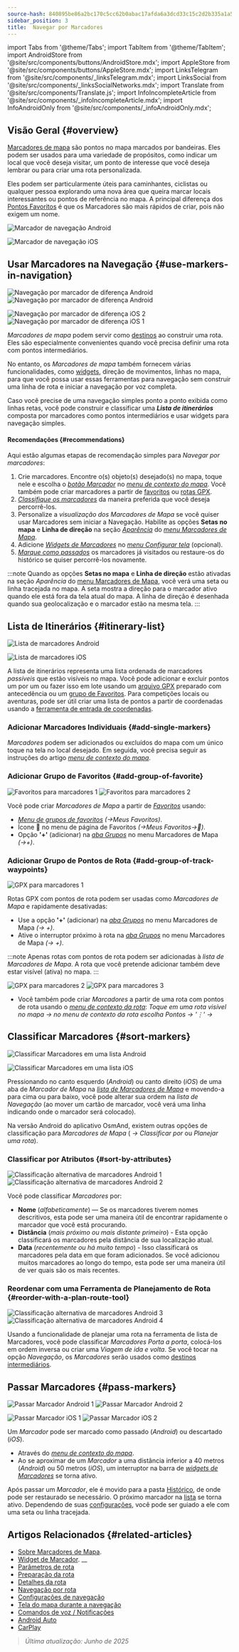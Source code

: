 ```yaml
---
source-hash: 840895be86a2bc170c5cc62b0abac17afda6a3dcd33c15c2d2b335a1a52fa27e
sidebar_position: 3
title:  Navegar por Marcadores
---
```

import Tabs from '@theme/Tabs';
import TabItem from '@theme/TabItem';
import AndroidStore from '@site/src/components/buttons/AndroidStore.mdx';
import AppleStore from '@site/src/components/buttons/AppleStore.mdx';
import LinksTelegram from '@site/src/components/_linksTelegram.mdx';
import LinksSocial from '@site/src/components/_linksSocialNetworks.mdx';
import Translate from '@site/src/components/Translate.js';
import InfoIncompleteArticle from '@site/src/components/_infoIncompleteArticle.mdx';
import InfoAndroidOnly from '@site/src/components/_infoAndroidOnly.mdx';




## Visão Geral {#overview}

[Marcadores de mapa](../../personal/markers.md) são pontos no mapa marcados por bandeiras. Eles podem ser usados para uma variedade de propósitos, como indicar um local que você deseja visitar, um ponto de interesse que você deseja lembrar ou para criar uma rota personalizada.

Eles podem ser particularmente úteis para caminhantes, ciclistas ou qualquer pessoa explorando uma nova área que queira marcar locais interessantes ou pontos de referência no mapa. A principal diferença dos [Pontos Favoritos](../../personal/favorites.md) é que os Marcadores são mais rápidos de criar, pois não exigem um nome.

<Tabs groupId="operating-systems" queryString="current-os">

<TabItem value="android" label="Android">

![Marcador de navegação Android](@site/static/img/navigation/marker/navigation_marker_android.png)

</TabItem>

<TabItem value="ios" label="iOS">

![Marcador de navegação iOS](@site/static/img/navigation/marker/navigation_marker_ios.png)

</TabItem>

</Tabs>


## Usar Marcadores na Navegação {#use-markers-in-navigation}

<Tabs groupId="operating-systems" queryString="current-os">

<TabItem value="android" label="Android">

 ![Navegação por marcador de diferença Android](@site/static/img/navigation/marker/markers_ex_andr_2.png) ![Navegação por marcador de diferença Android](@site/static/img/navigation/marker/markers_ex_andr_1.png)

</TabItem>

<TabItem value="ios" label="iOS">

![Navegação por marcador de diferença iOS 2](@site/static/img/navigation/marker/markers_ex_ios_2.png) ![Navegação por marcador de diferença iOS 1](@site/static/img/navigation/marker/markers_ex_ios_1.png)

</TabItem>

</Tabs>

*Marcadores de mapa* podem servir como [destinos](./route-navigation#set-destinations) ao construir uma rota. Eles são especialmente convenientes quando você precisa definir uma rota com pontos intermediários.

No entanto, os *Marcadores de mapa* também fornecem várias funcionalidades, como [widgets](../../widgets/markers.md), direção de movimentos, linhas no mapa, para que você possa usar essas ferramentas para navegação sem construir uma linha de rota e iniciar a navegação por voz completa.

Caso você precise de uma navegação simples ponto a ponto exibida como linhas retas, você pode construir e classificar uma ***Lista de itinerários*** composta por marcadores como pontos intermediários e usar widgets para navegação simples.


#### Recomendações {#recommendations}

Aqui estão algumas etapas de recomendação simples para *Navegar por marcadores*:

1. Crie marcadores. Encontre o(s) objeto(s) desejado(s) no mapa, toque nele e escolha o *[botão Marcador](../../personal/markers.md#add--edit-markers)* no *[menu de contexto do mapa](../../map/map-context-menu.md#add--edit-marker)*. Você também pode criar marcadores a partir de [favoritos](#add-group-of-favorite) ou [rotas GPX](#add-group-of-track-waypoints).
2. [*Classifique os marcadores*](#sort-markers) da maneira preferida que você deseja percorrê-los.
3. Personalize a *visualização dos Marcadores de Mapa* se você quiser usar Marcadores sem iniciar a Navegação. Habilite as opções **Setas no mapa** e **Linha de direção** na seção *[Aparência](../../personal/markers.md#appearance-on-the-map)* do *[menu Marcadores de Mapa](../../personal/markers.md#actions)*.
4. Adicione *[Widgets de Marcadores](../../personal/markers.md#markers)* no *[menu Configurar tela](../../widgets/configure-screen.md)* (opcional).
5. [*Marque como passados*](#pass-markers) os marcadores já visitados ou restaure-os do histórico se quiser percorrê-los novamente.

:::note
Quando as opções **Setas no mapa** e **Linha de direção** estão ativadas na seção *Aparência* do [menu Marcadores de Mapa](../../personal/markers.md#appearance-on-the-map), você verá uma seta ou linha tracejada no mapa. A seta mostra a direção para o marcador ativo quando ele está fora da tela atual do mapa. A linha de direção é desenhada quando sua geolocalização e o marcador estão na mesma tela.
:::


## Lista de Itinerários {#itinerary-list}

<Tabs groupId="operating-systems" queryString="current-os">

<TabItem value="android" label="Android">

![Lista de marcadores Android](@site/static/img/navigation/marker/markers_list_andr.png)

</TabItem>

<TabItem value="ios" label="iOS">

![Lista de marcadores iOS](@site/static/img/navigation/marker/markers_list_ios.png)

</TabItem>

</Tabs>


A lista de itinerários representa uma lista ordenada de marcadores *passíveis* que estão visíveis no mapa. Você pode adicionar e excluir pontos um por um ou fazer isso em lote usando um [arquivo GPX](#add-group-of-track-waypoints) preparado com antecedência ou um [grupo de Favoritos](#add-group-of-favorite). Para competições locais ou aventuras, pode ser útil criar uma lista de pontos a partir de coordenadas usando a [ferramenta de entrada de coordenadas](../../plan-route/coordinate-input.md).


### Adicionar Marcadores Individuais {#add-single-markers}

*Marcadores* podem ser adicionados ou excluídos do mapa com um único toque na tela no local desejado. Em seguida, você precisa seguir as instruções do artigo *[menu de contexto do mapa](../../map/map-context-menu.md#add--edit-marker)*.


### Adicionar Grupo de Favoritos {#add-group-of-favorite}

<InfoAndroidOnly />

![Favoritos para marcadores 1](@site/static/img/navigation/marker/markers_favorites_andr_3.png) ![Favoritos para marcadores 2](@site/static/img/navigation/marker/markers_favorites_andr_2.png)

Você pode criar *Marcadores de Mapa* a partir de *[Favoritos](../../personal/favorites.md)* usando:

- *[Menu de grupos de favoritos](../../personal/favorites.md#favorite-group-actions)* *(<Translate android="true" ids="shared_string_menu,shared_string_my_places"/>→Meus Favoritos)*.
- Ícone &#128681; no menu de página de Favoritos *(<Translate android="true" ids="shared_string_menu,shared_string_my_places"/>→Meus Favoritos→&#128681;)*.
- Opção **'+'** (adicionar) na *[aba Grupos](../../personal/markers.md#marker-groups)* no menu Marcadores de Mapa *(<Translate android="true" ids="shared_string_menu,map_markers,shared_string_groups"/>→+)*.


### Adicionar Grupo de Pontos de Rota {#add-group-of-track-waypoints}

<InfoAndroidOnly />

![GPX para marcadores 1](@site/static/img/navigation/marker/track_to_markers_andr.png)

Rotas GPX com pontos de rota podem ser usadas como *Marcadores de Mapa* e rapidamente desativadas:

- Use a opção **'+'** (adicionar) na *[aba Grupos](../../personal/markers.md#marker-groups)* no menu Marcadores de Mapa *(<Translate android="true" ids="shared_string_menu,map_markers,shared_string_groups"/>→ +)*.
- Ative o interruptor próximo à rota na *[aba Grupos](../../personal/markers.md#marker-groups)* no menu Marcadores de Mapa *(<Translate android="true" ids="shared_string_menu,map_markers,shared_string_groups"/>→ +)*.

:::note
Apenas rotas com pontos de rota podem ser adicionadas à *lista de Marcadores de Mapa*. A rota que você pretende adicionar também deve estar visível (ativa) no mapa.
:::

![GPX para marcadores 2](@site/static/img/navigation/marker/track_to_markers_andr_2.png) ![GPX para marcadores 3](@site/static/img/navigation/marker/track_to_markers_andr_3.png)

- Você também pode criar *Marcadores* a partir de uma rota com pontos de rota usando o *[menu de contexto da rota](../../map/tracks/track-context-menu.md#points--waypoints)*: *Toque em uma rota visível no mapa → no menu de contexto da rota escolha Pontos → '&#8942;' → <Translate android="true" ids="add_group_to_markers"/>*


## Classificar Marcadores {#sort-markers}

<Tabs groupId="operating-systems" queryString="current-os">

<TabItem value="android" label="Android">

![Classificar Marcadores em uma lista Android](@site/static/img/navigation/marker/sort_markers_andr.png)

</TabItem>

<TabItem value="ios" label="iOS">

![Classificar Marcadores em uma lista iOS](@site/static/img/navigation/marker/sort_markers_ios.png)

</TabItem>

</Tabs>

Pressionando no canto esquerdo (*Android*) ou canto direito (*iOS*) de uma aba de *Marcador de Mapa* na *[lista de Marcadores de Mapa](../../personal/markers.md#itinerary-list)* e movendo-a para cima ou para baixo, você pode alterar sua ordem na *lista de Navegação* (ao mover um cartão de marcador, você verá uma linha indicando onde o marcador será colocado).

Na versão Android do aplicativo OsmAnd, existem outras opções de classificação para *Marcadores de Mapa* (*<Translate android="true" ids="shared_string_menu,map_markers,shared_string_more"/> →* *Classificar por* ou *Planejar uma rota*).


### Classificar por Atributos {#sort-by-attributes}

<Tabs groupId="operating-systems" queryString="current-os">

<TabItem value="android" label="Android">

![Classificação alternativa de marcadores Android 1](@site/static/img/navigation/marker/sorting_markers_andr_1.png) ![Classificação alternativa de marcadores Android 2](@site/static/img/navigation/marker/sorting_markers_andr_2.png)

</TabItem>

<TabItem value="ios" label="iOS">

<InfoAndroidOnly />

</TabItem>

</Tabs>

Você pode classificar *Marcadores* por:

- **Nome** (*alfabeticamente*) — Se os marcadores tiverem nomes descritivos, esta pode ser uma maneira útil de encontrar rapidamente o marcador que você está procurando.
- **Distância** (*mais próximo ou mais distante primeiro*) - Esta opção classificará os marcadores pela distância de sua localização atual.
- **Data** (*recentemente ou há muito tempo*) - Isso classificará os marcadores pela data em que foram adicionados. Se você adicionou muitos marcadores ao longo do tempo, esta pode ser uma maneira útil de ver quais são os mais recentes.


### Reordenar com uma Ferramenta de Planejamento de Rota {#reorder-with-a-plan-route-tool}

<InfoAndroidOnly />

![Classificação alternativa de marcadores Android 3](@site/static/img/navigation/marker/sorting_markers_andr_3.png) ![Classificação alternativa de marcadores Android 4](@site/static/img/navigation/marker/sorting_markers_andr_4.png)

Usando a funcionalidade de planejar uma rota na ferramenta de lista de Marcadores, você pode classificar *Marcadores* *Porta a porta*, colocá-los em ordem inversa ou criar uma *Viagem de ida e volta*. Se você tocar na opção *Navegação*, os *Marcadores* serão usados como [destinos intermediários](../setup/route-navigation.md#intermediate-destinations).


## Passar Marcadores {#pass-markers}

<Tabs groupId="operating-systems" queryString="current-os">

<TabItem value="android" label="Android">

![Passar Marcador Android 1](@site/static/img/navigation/marker/pass_markers_andr_1.png) ![Passar Marcador Android 2](@site/static/img/navigation/marker/pass_markers_andr_2.png)

</TabItem>

<TabItem value="ios" label="iOS">

![Passar Marcador iOS 1](@site/static/img/navigation/marker/pass_markers_ios_1.png) ![Passar Marcador iOS 2](@site/static/img/navigation/marker/pass_markers_ios_2.png)

</TabItem>

</Tabs>

Um *Marcador* pode ser marcado como passado (*Android*) ou descartado (*iOS*).

- Através do *[menu de contexto do mapa](../../map/map-context-menu.md#add--edit-marker)*.
- Ao se aproximar de um *Marcador* a uma distância inferior a 40 metros (*Android*) ou 50 metros (*iOS*), um interruptor na barra de *[widgets de Marcadores](../../widgets/markers.md#top-bar-widget)* se torna ativo.

Após passar um *Marcador*, ele é movido para a pasta [Histórico](../../personal/markers.md#history), de onde pode ser restaurado se necessário. O próximo marcador na [lista](#itinerary-list) se torna ativo. Dependendo de suas [configurações](#use-markers-in-navigation), você pode ser guiado a ele com uma seta ou linha tracejada.


## Artigos Relacionados {#related-articles}

- [Sobre Marcadores de Mapa](../../personal/markers.md).
- [Widget de Marcador](../../widgets/markers.md).
__
- [Parâmetros de rota](../routing/osmand-routing.md#routing-types)
- [Preparação da rota](./route-navigation.md)
- [Detalhes da rota](./route-details.md)
- [Navegação por rota](./gpx-navigation.md)
- [Configurações de navegação](../guidance/navigation-settings.md)
- [Tela do mapa durante a navegação](../guidance/map-during-navigation.md)
- [Comandos de voz / Notificações](../guidance/voice-navigation.md)
- [Android Auto](../auto-car.md)
- [CarPlay](../car-play.md)

> *Última atualização: Junho de 2025*